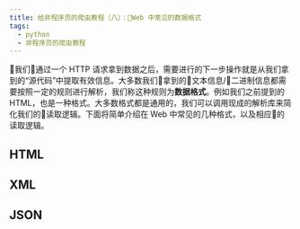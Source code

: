 ```yaml
---
title: 给非程序员的爬虫教程（八）：Web 中常见的数据格式
tags:
  - python
  - 非程序员的爬虫教程
---
```


我们通过一个 HTTP 请求拿到数据之后，需要进行的下一步操作就是从我们拿到的“源代码”中提取有效信息。大多数我们拿到的文本信息/二进制信息都需要按照一定的规则进行解析，我们称这种规则为**数据格式**。例如我们之前提到的 HTML，也是一种格式。大多数格式都是通用的，我们可以调用现成的解析库来简化我们的读取逻辑。下面将简单介绍在 Web 中常见的几种格式，以及相应的读取逻辑。

## HTML

## XML

## JSON